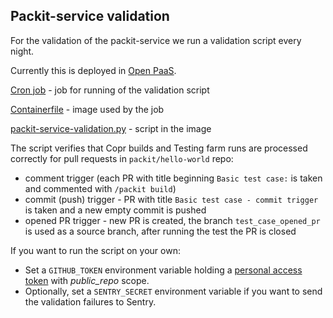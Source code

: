 ## Packit-service validation

For the validation of the packit-service we run a validation script every night.

Currently this is deployed in [Open PaaS](https://open.paas.redhat.com/console/project/packit-service-validation/overview).

[Cron job](./openshift/job-run-validation.yaml) - job for running of the validation script

[Containerfile](./Containerfile) - image used by the job

[packit-service-validation.py](./packit-service-validation.py) - script in the image

The script verifies that Copr builds and Testing farm runs are processed correctly for pull requests in `packit/hello-world` repo:

- comment trigger (each PR with title beginning `Basic test case:` is taken
  and commented with `/packit build`)
- commit (push) trigger - PR with title `Basic test case - commit trigger` is taken and a new empty commit is pushed
- opened PR trigger - new PR is created, the branch `test_case_opened_pr` is used as a source branch,
  after running the test the PR is closed

If you want to run the script on your own:

- Set a `GITHUB_TOKEN` environment variable holding a [personal access
  token](https://github.com/settings/tokens) with _public_repo_ scope.
- Optionally, set a `SENTRY_SECRET` environment variable if you want to send
  the validation failures to Sentry.
